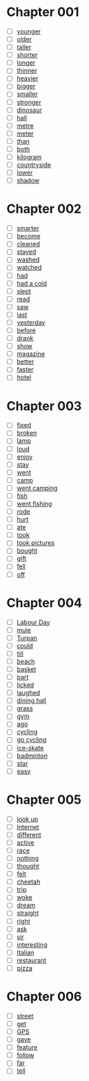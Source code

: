 
# Chapter 001

- [ ] [younger](https://github.com/Tdahuyou/qwerty-learner-tools/blob/main/dict/PEPXiaoXue6_2/younger.md)
- [ ] [older](https://github.com/Tdahuyou/qwerty-learner-tools/blob/main/dict/PEPXiaoXue6_2/older.md)
- [ ] [taller](https://github.com/Tdahuyou/qwerty-learner-tools/blob/main/dict/PEPXiaoXue6_2/taller.md)
- [ ] [shorter](https://github.com/Tdahuyou/qwerty-learner-tools/blob/main/dict/PEPXiaoXue6_2/shorter.md)
- [ ] [longer](https://github.com/Tdahuyou/qwerty-learner-tools/blob/main/dict/PEPXiaoXue6_2/longer.md)
- [ ] [thinner](https://github.com/Tdahuyou/qwerty-learner-tools/blob/main/dict/PEPXiaoXue6_2/thinner.md)
- [ ] [heavier](https://github.com/Tdahuyou/qwerty-learner-tools/blob/main/dict/PEPXiaoXue6_2/heavier.md)
- [ ] [bigger](https://github.com/Tdahuyou/qwerty-learner-tools/blob/main/dict/PEPXiaoXue6_2/bigger.md)
- [ ] [smaller](https://github.com/Tdahuyou/qwerty-learner-tools/blob/main/dict/PEPXiaoXue6_2/smaller.md)
- [ ] [stronger](https://github.com/Tdahuyou/qwerty-learner-tools/blob/main/dict/PEPXiaoXue6_2/stronger.md)
- [ ] [dinosaur](https://github.com/Tdahuyou/qwerty-learner-tools/blob/main/dict/PEPXiaoXue6_2/dinosaur.md)
- [ ] [hall](https://github.com/Tdahuyou/qwerty-learner-tools/blob/main/dict/PEPXiaoXue6_2/hall.md)
- [ ] [metre](https://github.com/Tdahuyou/qwerty-learner-tools/blob/main/dict/PEPXiaoXue6_2/metre.md)
- [ ] [meter](https://github.com/Tdahuyou/qwerty-learner-tools/blob/main/dict/PEPXiaoXue6_2/meter.md)
- [ ] [than](https://github.com/Tdahuyou/qwerty-learner-tools/blob/main/dict/PEPXiaoXue6_2/than.md)
- [ ] [both](https://github.com/Tdahuyou/qwerty-learner-tools/blob/main/dict/PEPXiaoXue6_2/both.md)
- [ ] [kilogram](https://github.com/Tdahuyou/qwerty-learner-tools/blob/main/dict/PEPXiaoXue6_2/kilogram.md)
- [ ] [countryside](https://github.com/Tdahuyou/qwerty-learner-tools/blob/main/dict/PEPXiaoXue6_2/countryside.md)
- [ ] [lower](https://github.com/Tdahuyou/qwerty-learner-tools/blob/main/dict/PEPXiaoXue6_2/lower.md)
- [ ] [shadow](https://github.com/Tdahuyou/qwerty-learner-tools/blob/main/dict/PEPXiaoXue6_2/shadow.md)

# Chapter 002

- [ ] [smarter](https://github.com/Tdahuyou/qwerty-learner-tools/blob/main/dict/PEPXiaoXue6_2/smarter.md)
- [ ] [become](https://github.com/Tdahuyou/qwerty-learner-tools/blob/main/dict/PEPXiaoXue6_2/become.md)
- [ ] [cleaned](https://github.com/Tdahuyou/qwerty-learner-tools/blob/main/dict/PEPXiaoXue6_2/cleaned.md)
- [ ] [stayed](https://github.com/Tdahuyou/qwerty-learner-tools/blob/main/dict/PEPXiaoXue6_2/stayed.md)
- [ ] [washed](https://github.com/Tdahuyou/qwerty-learner-tools/blob/main/dict/PEPXiaoXue6_2/washed.md)
- [ ] [watched](https://github.com/Tdahuyou/qwerty-learner-tools/blob/main/dict/PEPXiaoXue6_2/watched.md)
- [ ] [had](https://github.com/Tdahuyou/qwerty-learner-tools/blob/main/dict/PEPXiaoXue6_2/had.md)
- [ ] [had a cold](https://github.com/Tdahuyou/qwerty-learner-tools/blob/main/dict/PEPXiaoXue6_2/had%20a%20cold.md)
- [ ] [slept](https://github.com/Tdahuyou/qwerty-learner-tools/blob/main/dict/PEPXiaoXue6_2/slept.md)
- [ ] [read](https://github.com/Tdahuyou/qwerty-learner-tools/blob/main/dict/PEPXiaoXue6_2/read.md)
- [ ] [saw](https://github.com/Tdahuyou/qwerty-learner-tools/blob/main/dict/PEPXiaoXue6_2/saw.md)
- [ ] [last](https://github.com/Tdahuyou/qwerty-learner-tools/blob/main/dict/PEPXiaoXue6_2/last.md)
- [ ] [yesterday](https://github.com/Tdahuyou/qwerty-learner-tools/blob/main/dict/PEPXiaoXue6_2/yesterday.md)
- [ ] [before](https://github.com/Tdahuyou/qwerty-learner-tools/blob/main/dict/PEPXiaoXue6_2/before.md)
- [ ] [drank](https://github.com/Tdahuyou/qwerty-learner-tools/blob/main/dict/PEPXiaoXue6_2/drank.md)
- [ ] [show](https://github.com/Tdahuyou/qwerty-learner-tools/blob/main/dict/PEPXiaoXue6_2/show.md)
- [ ] [magazine](https://github.com/Tdahuyou/qwerty-learner-tools/blob/main/dict/PEPXiaoXue6_2/magazine.md)
- [ ] [better](https://github.com/Tdahuyou/qwerty-learner-tools/blob/main/dict/PEPXiaoXue6_2/better.md)
- [ ] [faster](https://github.com/Tdahuyou/qwerty-learner-tools/blob/main/dict/PEPXiaoXue6_2/faster.md)
- [ ] [hotel](https://github.com/Tdahuyou/qwerty-learner-tools/blob/main/dict/PEPXiaoXue6_2/hotel.md)

# Chapter 003

- [ ] [fixed](https://github.com/Tdahuyou/qwerty-learner-tools/blob/main/dict/PEPXiaoXue6_2/fixed.md)
- [ ] [broken](https://github.com/Tdahuyou/qwerty-learner-tools/blob/main/dict/PEPXiaoXue6_2/broken.md)
- [ ] [lamp](https://github.com/Tdahuyou/qwerty-learner-tools/blob/main/dict/PEPXiaoXue6_2/lamp.md)
- [ ] [loud](https://github.com/Tdahuyou/qwerty-learner-tools/blob/main/dict/PEPXiaoXue6_2/loud.md)
- [ ] [enjoy](https://github.com/Tdahuyou/qwerty-learner-tools/blob/main/dict/PEPXiaoXue6_2/enjoy.md)
- [ ] [stay](https://github.com/Tdahuyou/qwerty-learner-tools/blob/main/dict/PEPXiaoXue6_2/stay.md)
- [ ] [went](https://github.com/Tdahuyou/qwerty-learner-tools/blob/main/dict/PEPXiaoXue6_2/went.md)
- [ ] [camp](https://github.com/Tdahuyou/qwerty-learner-tools/blob/main/dict/PEPXiaoXue6_2/camp.md)
- [ ] [went camping](https://github.com/Tdahuyou/qwerty-learner-tools/blob/main/dict/PEPXiaoXue6_2/went%20camping.md)
- [ ] [fish](https://github.com/Tdahuyou/qwerty-learner-tools/blob/main/dict/PEPXiaoXue6_2/fish.md)
- [ ] [went fishing](https://github.com/Tdahuyou/qwerty-learner-tools/blob/main/dict/PEPXiaoXue6_2/went%20fishing.md)
- [ ] [rode](https://github.com/Tdahuyou/qwerty-learner-tools/blob/main/dict/PEPXiaoXue6_2/rode.md)
- [ ] [hurt](https://github.com/Tdahuyou/qwerty-learner-tools/blob/main/dict/PEPXiaoXue6_2/hurt.md)
- [ ] [ate](https://github.com/Tdahuyou/qwerty-learner-tools/blob/main/dict/PEPXiaoXue6_2/ate.md)
- [ ] [took](https://github.com/Tdahuyou/qwerty-learner-tools/blob/main/dict/PEPXiaoXue6_2/took.md)
- [ ] [took pictures](https://github.com/Tdahuyou/qwerty-learner-tools/blob/main/dict/PEPXiaoXue6_2/took%20pictures.md)
- [ ] [bought](https://github.com/Tdahuyou/qwerty-learner-tools/blob/main/dict/PEPXiaoXue6_2/bought.md)
- [ ] [gift](https://github.com/Tdahuyou/qwerty-learner-tools/blob/main/dict/PEPXiaoXue6_2/gift.md)
- [ ] [fell](https://github.com/Tdahuyou/qwerty-learner-tools/blob/main/dict/PEPXiaoXue6_2/fell.md)
- [ ] [off](https://github.com/Tdahuyou/qwerty-learner-tools/blob/main/dict/PEPXiaoXue6_2/off.md)

# Chapter 004

- [ ] [Labour Day](https://github.com/Tdahuyou/qwerty-learner-tools/blob/main/dict/PEPXiaoXue6_2/Labour%20Day.md)
- [ ] [mule](https://github.com/Tdahuyou/qwerty-learner-tools/blob/main/dict/PEPXiaoXue6_2/mule.md)
- [ ] [Turpan](https://github.com/Tdahuyou/qwerty-learner-tools/blob/main/dict/PEPXiaoXue6_2/Turpan.md)
- [ ] [could](https://github.com/Tdahuyou/qwerty-learner-tools/blob/main/dict/PEPXiaoXue6_2/could.md)
- [ ] [till](https://github.com/Tdahuyou/qwerty-learner-tools/blob/main/dict/PEPXiaoXue6_2/till.md)
- [ ] [beach](https://github.com/Tdahuyou/qwerty-learner-tools/blob/main/dict/PEPXiaoXue6_2/beach.md)
- [ ] [basket](https://github.com/Tdahuyou/qwerty-learner-tools/blob/main/dict/PEPXiaoXue6_2/basket.md)
- [ ] [part](https://github.com/Tdahuyou/qwerty-learner-tools/blob/main/dict/PEPXiaoXue6_2/part.md)
- [ ] [licked](https://github.com/Tdahuyou/qwerty-learner-tools/blob/main/dict/PEPXiaoXue6_2/licked.md)
- [ ] [laughed](https://github.com/Tdahuyou/qwerty-learner-tools/blob/main/dict/PEPXiaoXue6_2/laughed.md)
- [ ] [dining hall](https://github.com/Tdahuyou/qwerty-learner-tools/blob/main/dict/PEPXiaoXue6_2/dining%20hall.md)
- [ ] [grass](https://github.com/Tdahuyou/qwerty-learner-tools/blob/main/dict/PEPXiaoXue6_2/grass.md)
- [ ] [gym](https://github.com/Tdahuyou/qwerty-learner-tools/blob/main/dict/PEPXiaoXue6_2/gym.md)
- [ ] [ago](https://github.com/Tdahuyou/qwerty-learner-tools/blob/main/dict/PEPXiaoXue6_2/ago.md)
- [ ] [cycling](https://github.com/Tdahuyou/qwerty-learner-tools/blob/main/dict/PEPXiaoXue6_2/cycling.md)
- [ ] [go cycling](https://github.com/Tdahuyou/qwerty-learner-tools/blob/main/dict/PEPXiaoXue6_2/go%20cycling.md)
- [ ] [ice-skate](https://github.com/Tdahuyou/qwerty-learner-tools/blob/main/dict/PEPXiaoXue6_2/ice-skate.md)
- [ ] [badminton](https://github.com/Tdahuyou/qwerty-learner-tools/blob/main/dict/PEPXiaoXue6_2/badminton.md)
- [ ] [star](https://github.com/Tdahuyou/qwerty-learner-tools/blob/main/dict/PEPXiaoXue6_2/star.md)
- [ ] [easy](https://github.com/Tdahuyou/qwerty-learner-tools/blob/main/dict/PEPXiaoXue6_2/easy.md)

# Chapter 005

- [ ] [look up](https://github.com/Tdahuyou/qwerty-learner-tools/blob/main/dict/PEPXiaoXue6_2/look%20up.md)
- [ ] [Internet](https://github.com/Tdahuyou/qwerty-learner-tools/blob/main/dict/PEPXiaoXue6_2/Internet.md)
- [ ] [different](https://github.com/Tdahuyou/qwerty-learner-tools/blob/main/dict/PEPXiaoXue6_2/different.md)
- [ ] [active](https://github.com/Tdahuyou/qwerty-learner-tools/blob/main/dict/PEPXiaoXue6_2/active.md)
- [ ] [race](https://github.com/Tdahuyou/qwerty-learner-tools/blob/main/dict/PEPXiaoXue6_2/race.md)
- [ ] [nothing](https://github.com/Tdahuyou/qwerty-learner-tools/blob/main/dict/PEPXiaoXue6_2/nothing.md)
- [ ] [thought](https://github.com/Tdahuyou/qwerty-learner-tools/blob/main/dict/PEPXiaoXue6_2/thought.md)
- [ ] [felt](https://github.com/Tdahuyou/qwerty-learner-tools/blob/main/dict/PEPXiaoXue6_2/felt.md)
- [ ] [cheetah](https://github.com/Tdahuyou/qwerty-learner-tools/blob/main/dict/PEPXiaoXue6_2/cheetah.md)
- [ ] [trip](https://github.com/Tdahuyou/qwerty-learner-tools/blob/main/dict/PEPXiaoXue6_2/trip.md)
- [ ] [woke](https://github.com/Tdahuyou/qwerty-learner-tools/blob/main/dict/PEPXiaoXue6_2/woke.md)
- [ ] [dream](https://github.com/Tdahuyou/qwerty-learner-tools/blob/main/dict/PEPXiaoXue6_2/dream.md)
- [ ] [straight](https://github.com/Tdahuyou/qwerty-learner-tools/blob/main/dict/PEPXiaoXue6_2/straight.md)
- [ ] [right](https://github.com/Tdahuyou/qwerty-learner-tools/blob/main/dict/PEPXiaoXue6_2/right.md)
- [ ] [ask](https://github.com/Tdahuyou/qwerty-learner-tools/blob/main/dict/PEPXiaoXue6_2/ask.md)
- [ ] [sir](https://github.com/Tdahuyou/qwerty-learner-tools/blob/main/dict/PEPXiaoXue6_2/sir.md)
- [ ] [interesting](https://github.com/Tdahuyou/qwerty-learner-tools/blob/main/dict/PEPXiaoXue6_2/interesting.md)
- [ ] [Italian](https://github.com/Tdahuyou/qwerty-learner-tools/blob/main/dict/PEPXiaoXue6_2/Italian.md)
- [ ] [restaurant](https://github.com/Tdahuyou/qwerty-learner-tools/blob/main/dict/PEPXiaoXue6_2/restaurant.md)
- [ ] [pizza](https://github.com/Tdahuyou/qwerty-learner-tools/blob/main/dict/PEPXiaoXue6_2/pizza.md)

# Chapter 006

- [ ] [street](https://github.com/Tdahuyou/qwerty-learner-tools/blob/main/dict/PEPXiaoXue6_2/street.md)
- [ ] [get](https://github.com/Tdahuyou/qwerty-learner-tools/blob/main/dict/PEPXiaoXue6_2/get.md)
- [ ] [GPS](https://github.com/Tdahuyou/qwerty-learner-tools/blob/main/dict/PEPXiaoXue6_2/GPS.md)
- [ ] [gave](https://github.com/Tdahuyou/qwerty-learner-tools/blob/main/dict/PEPXiaoXue6_2/gave.md)
- [ ] [feature](https://github.com/Tdahuyou/qwerty-learner-tools/blob/main/dict/PEPXiaoXue6_2/feature.md)
- [ ] [follow](https://github.com/Tdahuyou/qwerty-learner-tools/blob/main/dict/PEPXiaoXue6_2/follow.md)
- [ ] [far](https://github.com/Tdahuyou/qwerty-learner-tools/blob/main/dict/PEPXiaoXue6_2/far.md)
- [ ] [tell](https://github.com/Tdahuyou/qwerty-learner-tools/blob/main/dict/PEPXiaoXue6_2/tell.md)

